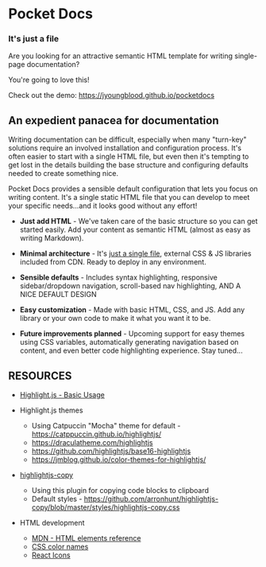 # Pocket Docs
### It's just a file


Are you looking for an attractive semantic HTML template for writing single-page documentation? 

You're going to love this!

Check out the demo: https://jyoungblood.github.io/pocketdocs


## An expedient panacea for documentation

Writing documentation can be difficult, especially when many "turn-key" solutions require an involved installation and configuration process. It's often easier to start with a single HTML file, but even then it's tempting to get lost in the details building the base structure and configuring defaults needed to create something nice.

Pocket Docs provides a sensible default configuration that lets you focus on writing content. It's a single static HTML file that you can develop to meet your specific needs...and it looks good without any effort!


- **Just add HTML** - We've taken care of the basic structure so you can get started easily. Add your content as semantic HTML (almost as easy as writing Markdown).

- **Minimal architecture** - It's [just a single file](https://github.com/jyoungblood/pocketdocs/blob/master/index.html), external CSS & JS libraries included from CDN. Ready to deploy in any environment.

- **Sensible defaults** - Includes syntax highlighting, responsive sidebar/dropdown navigation, scroll-based nav highlighting, AND A NICE DEFAULT DESIGN

- **Easy customization** - Made with basic HTML, CSS, and JS. Add any library or your own code to make it what you want it to be.

- **Future improvements planned** - Upcoming support for easy themes using CSS variables, automatically generating navigation based on content, and even better code highlighting experience. Stay tuned...






## RESOURCES

* [Highlight.js - Basic Usage](https://highlightjs.readthedocs.io/en/latest/readme.html#basic-usage)

* Highlight.js themes
  * Using Catpuccin "Mocha" theme for default - https://catppuccin.github.io/highlightjs/
  * https://draculatheme.com/highlightjs
  * https://github.com/highlightjs/base16-highlightjs
  * https://jmblog.github.io/color-themes-for-highlightjs/

* [highlightjs-copy](https://github.com/arronhunt/highlightjs-copy) 
  * Using this plugin for copying code blocks to clipboard
  * Default styles - https://github.com/arronhunt/highlightjs-copy/blob/master/styles/highlightjs-copy.css

* HTML development
  * [MDN - HTML elements reference](https://developer.mozilla.org/en-US/docs/Web/HTML/Element)
  * [CSS color names](http://davidbau.com/colors/)
  * [React Icons](https://react-icons.github.io/)

